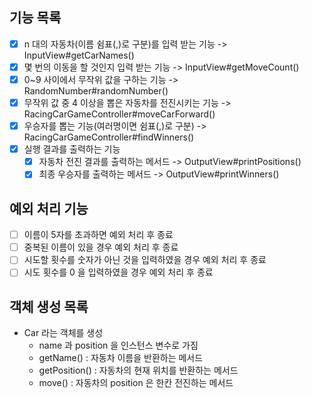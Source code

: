 
## 기능 목록
- [x] n 대의 자동차(이름 쉼표(,)로 구분)를 입력 받는 기능 -> InputView#getCarNames()
- [x] 몇 번의 이동을 할 것인지 입력 받는 기능 -> InputView#getMoveCount()
- [x] 0~9 사이에서 무작위 값을 구하는 기능 -> RandomNumber#randomNumber()
- [x] 무작위 값 중 4 이상을 뽑은 자동차를 전진시키는 기능 -> RacingCarGameController#moveCarForward()
- [x] 우승자를 뽑는 기능(여러명이면 쉼표(,)로 구분) -> RacingCarGameController#findWinners()
- [x] 실행 결과를 출력하는 기능 
  -[x] 자동차 전진 결과를 출력하는 메서드 -> OutputView#printPositions()
  -[x] 최종 우승자를 출력하는 메서드 -> OutputView#printWinners()

## 예외 처리 기능
- [ ] 이름이 5자를 초과하면 예외 처리 후 종료
- [ ] 중복된 이름이 있을 경우 예외 처리 후 종료
- [ ] 시도할 횟수를 숫자가 아닌 것을 입력하였을 경우 예외 처리 후 종료
- [ ] 시도 횟수를 0 을 입력하였을 경우 예외 처리 후 종료

## 객체 생성 목록

- Car 라는 객체를 생성
  - name 과 position 을 인스턴스 변수로 가짐
  - getName() : 자동차 이름을 반환하는 메서드
  - getPosition() : 자동차의 현재 위치를 반환하는 메서드
  - move() : 자동차의 position 은 한칸 전진하는 메서드
